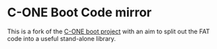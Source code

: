 # C-ONE Boot Code mirror

This is a fork of the [C-ONE boot
project](http://c1boot.cvs.sourceforge.net/viewvc/c1boot/bigboot-alpha/) with an
aim to split out the FAT code into a useful stand-alone library.
